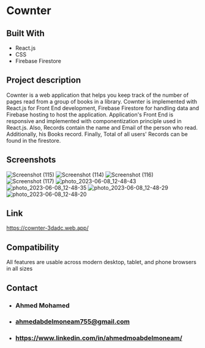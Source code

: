# Cownter

## Built With

* React.js
* CSS
* Firebase Firestore

## Project description

Cownter is a web application that helps you keep track of the number of pages read from a group of books in a library. Cownter is implemented with React.js for Front End development, Firebase Firestore for handling data and Firebase hosting to host the application. Application's Front End is responsive and implemented with componentization principle used in React.js. Also, Records contain the name and Email of the person who read. Additionally, his Books record. Finally, Total of all users' Records can be found in the firestore.

## Screenshots
![Screenshot (115)](https://github.com/Ahmed-AbdElMoneam/Cownter/assets/68257208/0f989cee-9ef7-4235-a953-eddcfe915657)
![Screenshot (114)](https://github.com/Ahmed-AbdElMoneam/Cownter/assets/68257208/2ebf0f52-a597-4527-bb6f-721909b5cfe7)
![Screenshot (116)](https://github.com/Ahmed-AbdElMoneam/Cownter/assets/68257208/b6d0b65d-9a0b-4615-b973-33430f5d67fd)
![Screenshot (117)](https://github.com/Ahmed-AbdElMoneam/Cownter/assets/68257208/027669d2-ed9b-448b-87df-29f14c00a4c3)
![photo_2023-06-08_12-48-43](https://github.com/Ahmed-AbdElMoneam/Cownter/assets/68257208/bb9ff05f-111b-47fb-9c87-9ae5f71d39b5)
![photo_2023-06-08_12-48-35](https://github.com/Ahmed-AbdElMoneam/Cownter/assets/68257208/543e174f-dc7f-4657-a2ef-33d12cf3cf26)
![photo_2023-06-08_12-48-29](https://github.com/Ahmed-AbdElMoneam/Cownter/assets/68257208/7ae2e50b-22b7-48e7-9e9e-1ec0058baac3)
![photo_2023-06-08_12-48-20](https://github.com/Ahmed-AbdElMoneam/Cownter/assets/68257208/fdda5665-d56b-45ad-8a54-1771f21639c1)


## Link
https://cownter-3dadc.web.app/

## Compatibility

All features are usable across modern desktop, tablet, and phone browsers in all sizes

## Contact

* ### Ahmed Mohamed
* ### ahmedabdelmoneam755@gmail.com
* ### https://www.linkedin.com/in/ahmedmoabdelmoneam/
